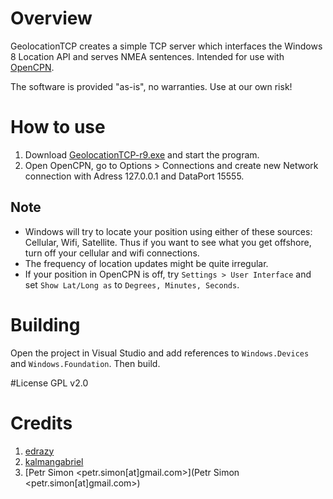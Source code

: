 # Overview
GeolocationTCP creates a simple TCP server which interfaces the Windows 8 Location API and serves NMEA sentences. Intended for use with [OpenCPN](http://opencpn.org).

The software is provided "as-is", no warranties. Use at our own risk!

# How to use
1. Download [GeolocationTCP-r9.exe](https://bitbucket.org/petrsimon/geolocationtcp/downloads/GeolocationTCP-r9.exe) and start the program.
2. Open OpenCPN, go to Options > Connections and create new Network connection with Adress 127.0.0.1 and DataPort 15555.

## Note
- Windows will try to locate your position using either of these sources: Cellular, Wifi, Satellite. Thus if you want to see what you get offshore, turn off your cellular and wifi connections.
- The frequency of location updates might be quite irregular. 
- If your position in OpenCPN is off, try `Settings > User Interface` and set `Show Lat/Long as` to `Degrees, Minutes, Seconds`.

# Building
Open the project in Visual Studio and add references to `Windows.Devices` and `Windows.Foundation`. Then build.

#License
GPL v2.0

# Credits
1. [edrazy](http://www.codeproject.com/Articles/13232/A-very-basic-TCP-server-written-in-C)
2. [kalmangabriel](http://forum.gpsgate.com/topic.asp?TOPIC_ID=13491)
3. [Petr Simon <petr.simon[at]gmail.com>](Petr Simon <petr.simon[at]gmail.com>)
